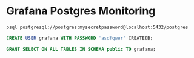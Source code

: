 Grafana Postgres Monitoring
===========================

```bash
psql postgresql://postgres:mysecretpassword@localhost:5432/postgres
```

```SQL
CREATE USER grafana WITH PASSWORD 'asdfqwer' CREATEDB;

GRANT SELECT ON ALL TABLES IN SCHEMA public TO grafana;
```